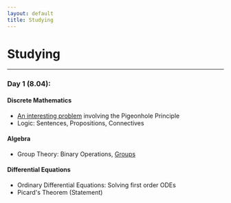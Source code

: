 ```yaml
---
layout: default
title: Studying
---
```


# Studying

---
### Day 1 (8.04):

#### Discrete Mathematics
- [An interesting problem](/random/pigeonhole-1.html) involving the Pigeonhole Principle
- Logic: Sentences, Propositions, Connectives

#### Algebra
- Group Theory: Binary Operations, [Groups](https://en.wikipedia.org/wiki/Group_(mathematics))

#### Differential Equations
- Ordinary Differential Equations: Solving first order ODEs
- Picard's Theorem (Statement)